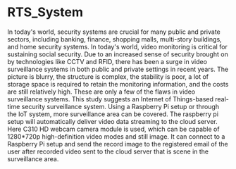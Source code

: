 # RTS_System
In today's world, security systems are crucial for many public and private sectors, including 
banking, finance, shopping malls, multi-story buildings, and home security systems. In today's 
world, video monitoring is critical for sustaining social security. Due to an increased sense of 
security brought on by technologies like CCTV and RFID, there has been a surge in video 
surveillance systems in both public and private settings in recent years. The picture is blurry, the 
structure is complex, the stability is poor, a lot of storage space is required to retain the 
monitoring information, and the costs are still relatively high. These are only a few of the flaws 
in video surveillance systems. This study suggests an Internet of Things-based real-time security 
surveillance system. Using a Raspberry Pi setup or through the IoT system, more 
surveillance area can be covered. The raspberry pi setup will automatically deliver video data 
streaming to the cloud server. Here C310 HD webcam camera module is used, which can be 
capable of 1280*720p high-definition video modes and still image. It can connect to a Raspberry 
Pi setup and send the record image to the registered email of the user after recorded video sent to 
the cloud server that is scene in the surveillance area.

